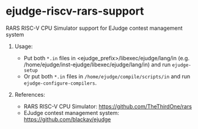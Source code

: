 # ejudge-riscv-rars-support

RARS RISC-V CPU Simulator support for EJudge contest management system
1. Usage:
    * Put both `*.in` files in <ejudge_prefix>/libexec/ejudge/lang/in (e.g. /home/ejudge/inst-ejudge/libexec/ejudge/lang/in) and run `ejudge-setup`
    * Or put both `*.in` files in `/home/ejudge/compile/scripts/in` and run `ejudge-configure-compilers`. 

2. References:
    * RARS RISC-V CPU Simulator: https://github.com/TheThirdOne/rars
    * EJudge contest management system: https://github.com/blackav/ejudge
